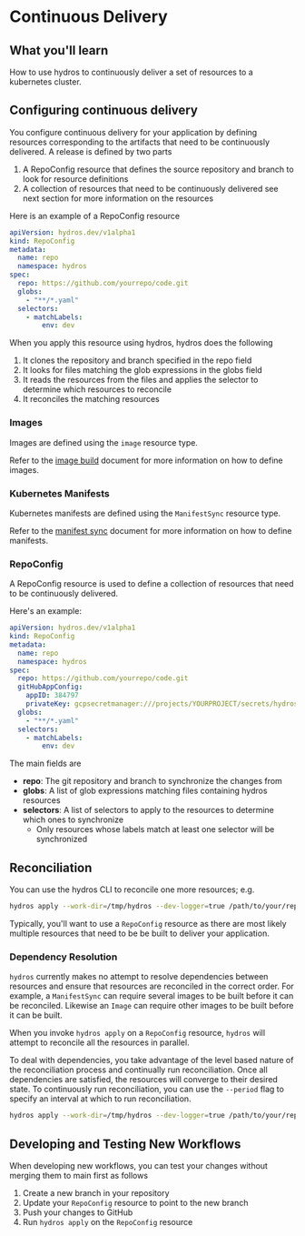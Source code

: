 # Continuous Delivery

## What you'll learn

How to use hydros to continuously deliver a set of resources to a kubernetes cluster.

## Configuring continuous delivery

You configure continuous delivery for your application by defining resources corresponding to the artifacts
that need to be continuously delivered. A release is defined by two parts

1. A RepoConfig resource that defines the source repository and branch to look for resource definitions
2. A collection of resources that need to be continuously delivered see next section for more information on the resources

Here is an example of a RepoConfig resource

```yaml
apiVersion: hydros.dev/v1alpha1
kind: RepoConfig
metadata:
  name: repo
  namespace: hydros
spec:
  repo: https://github.com/yourrepo/code.git  
  globs:
    - "**/*.yaml"
  selectors:
    - matchLabels:
        env: dev
```

When you apply this resource using hydros, hydros does the following

1. It clones the repository and branch specified in the repo field
2. It looks for files matching the glob expressions in the globs field
3. It reads the resources from the files and applies the selector to determine which resources to reconcile
4. It reconciles the matching resources

### Images

Images are defined using the `image` resource type.  

Refer to the [image build](image_build.md) document for more information on how to define images.

### Kubernetes Manifests

Kubernetes manifests are defined using the `ManifestSync` resource type.

Refer to the [manifest sync](manifest_sync.md) document for more information on how to define manifests.

### RepoConfig

A RepoConfig resource is used to define a collection of resources that need to be continuously delivered. 

Here's an example:

```yaml
apiVersion: hydros.dev/v1alpha1
kind: RepoConfig
metadata:
  name: repo
  namespace: hydros
spec:
  repo: https://github.com/yourrepo/code.git
  gitHubAppConfig:
    appID: 384797
    privateKey: gcpsecretmanager:///projects/YOURPROJECT/secrets/hydros-ghapp-key/versions/latest
  globs:
    - "**/*.yaml"
  selectors:
    - matchLabels:
        env: dev
```

The main fields are

* **repo**: The git repository and branch to synchronize the changes from
* **globs**: A list of glob expressions matching files containing hydros resources
* **selectors**: A list of selectors to apply to the resources to determine which ones to synchronize
  * Only resources whose labels match at least one selector will be synchronized 

## Reconciliation

You can use the hydros CLI to reconcile one more resources; e.g. 

```bash
hydros apply --work-dir=/tmp/hydros --dev-logger=true /path/to/your/repo_config.yaml
```

Typically, you'll want to use a `RepoConfig` resource as there are most likely multiple resources that need to be
be built to deliver your application.

### Dependency Resolution

`hydros` currently makes no attempt to resolve dependencies between resources and ensure that resources are reconciled
in the correct order. For example, a `ManifestSync` can require several images to be built before it can be reconciled.
Likewise an `Image` can require other images to be built before it can be built.

When you invoke `hydros apply` on a `RepoConfig` resource, `hydros` will attempt to reconcile all the resources in 
parallel.

To deal with dependencies, you take advantage of the level based nature of the reconciliation process and continually
run reconciliation. Once all dependencies are satisfied, the resources will converge to their desired state. To
continuously run reconciliation, you can use the `--period` flag to specify an interval at which to run reconciliation.

```bash
hydros apply --work-dir=/tmp/hydros --dev-logger=true /path/to/your/repo_config.yaml --period=5m
```

## Developing and Testing New Workflows

When developing new workflows, you can test your changes without merging them to main first as follows

1. Create a new branch in your repository
2. Update your `RepoConfig` resource to point to the new branch
3. Push your changes to GitHub
4. Run `hydros apply` on the `RepoConfig` resource
